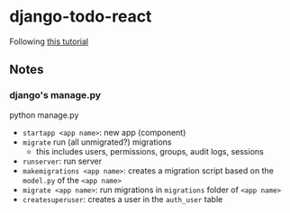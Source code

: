# django-todo-react
Following [this tutorial](https://www.digitalocean.com/community/tutorials/build-a-to-do-application-using-django-and-react)

## Notes
### django's manage.py
python manage.py
- `startapp <app name>`: new app (component)
- `migrate` run (all unmigrated?) migrations
  - this includes users, permissions, groups, audit logs, sessions
- `runserver`: run server
- `makemigrations <app name>`: creates a migration script based on the `model.py` of the `<app name>`
- `migrate <app name>`: run migrations in `migrations` folder of `<app name>`
- `createsuperuser`: creates a user in the `auth_user` table
